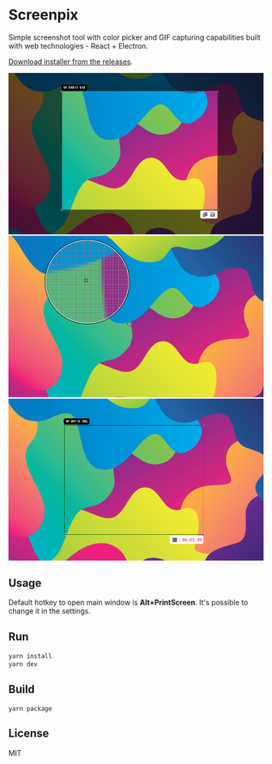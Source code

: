 # Screenpix
Simple screenshot tool with color picker and GIF capturing capabilities built with web technologies - React + Electron.

[Download installer from the releases](https://github.com/sanddro/screenpix/releases).

![Screenshot Demo](https://github.com/sanddro/screenpix/blob/master/demo/images/screenshot.png)
![Color Picker Demo](https://github.com/sanddro/screenpix/blob/master/demo/images/colorpicker.png)
![GIF Demo](https://github.com/sanddro/screenpix/blob/master/demo/images/gif.png)

## Usage
Default hotkey to open main window is **Alt+PrintScreen**. It's possible to change it in the settings.

## Run
```
yarn install
yarn dev
```

## Build
```
yarn package
```

## License
MIT

